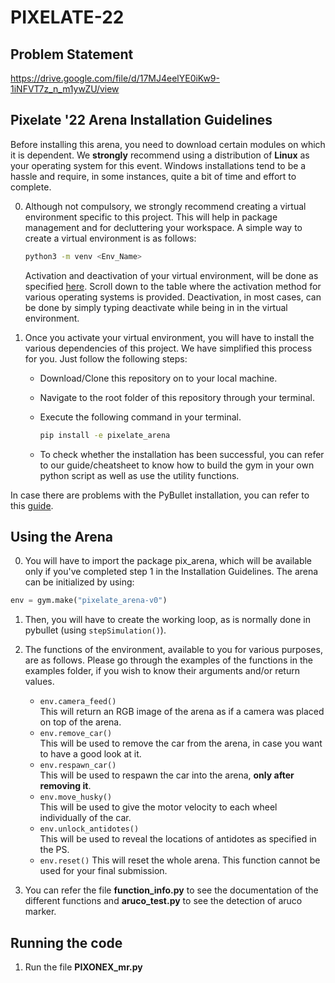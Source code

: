 # PIXELATE-22
## Problem Statement
https://drive.google.com/file/d/17MJ4eelYE0iKw9-1iNFVT7z_n_m1ywZU/view

## Pixelate '22 Arena Installation Guidelines

Before installing this arena, you need to download certain modules on which it is dependent. We **strongly** recommend using a distribution of **Linux** as your operating system for this event. Windows installations tend to be a hassle and require, in some instances, quite a bit of time and effort to complete.

0. Although not compulsory, we strongly recommend creating a virtual environment specific to this project. This will help in package management and for decluttering your workspace. A simple way to create a virtual environment is as follows:

   ```bash
   python3 -m venv <Env_Name>
   ```

   Activation and deactivation of your virtual environment, will be done as specified [here](https://docs.python.org/3/library/venv.html). Scroll down to the table where the activation method for various operating systems is provided. Deactivation, in most cases, can be done by simply typing deactivate while being in in the virtual environment.

1. Once you activate your virtual environment, you will have to install the various dependencies of this project. We have simplified this process for you. Just follow the following steps:

   - Download/Clone this repository on to your local machine.
   - Navigate to the root folder of this repository through your terminal.
   - Execute the following command in your terminal.

     ```bash
     pip install -e pixelate_arena
     ```

   - To check whether the installation has been successful, you can refer to our guide/cheatsheet to know how to build the gym in your own python script as well as use the utility functions.

In case there are problems with the PyBullet installation, you can refer to this [guide](https://github.com/Robotics-Club-IIT-BHU/Robo-Summer-Camp-20/blob/master/Part1/Subpart%201/README.md).

## Using the Arena

0. You will have to import the package pix_arena, which will be available only if you've completed step 1 in the Installation Guidelines. The arena can be initialized by using:

```python
env = gym.make("pixelate_arena-v0")
```

1. Then, you will have to create the working loop, as is normally done in pybullet (using `stepSimulation()`).

2. The functions of the environment, available to you for various purposes, are as follows. Please go through the examples of the functions in the examples folder, if you wish to know their arguments and/or return values.

   - `env.camera_feed()`  
      This will return an RGB image of the arena as if a camera was placed on top of the arena.
   - `env.remove_car()`  
      This will be used to remove the car from the arena, in case you want to have a good look at it.
   - `env.respawn_car()`  
      This will be used to respawn the car into the arena, **only after removing it**.
   - `env.move_husky()`  
      This will be used to give the motor velocity to each wheel individually of the car.
   - `env.unlock_antidotes()`  
      This will be used to reveal the locations of antidotes as specified in the PS.
   - `env.reset()`
     This will reset the whole arena. This function cannot be used for your final submission.

3. You can refer the file **function_info.py** to see the documentation of the different functions and **aruco_test.py** to see the detection of aruco marker.

## Running the code

1. Run the file **PIXONEX_mr.py**
